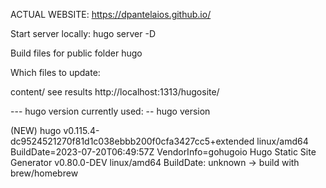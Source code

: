 ACTUAL WEBSITE: https://dpantelaios.github.io/

Start server locally: hugo server -D

Build files for public folder hugo

Which files to update:

content/
see results http://localhost:1313/hugosite/

--- hugo version currently used: -- hugo version

(NEW) hugo v0.115.4-dc9524521270f81d1c038ebbb200f0cfa3427cc5+extended linux/amd64 BuildDate=2023-07-20T06:49:57Z VendorInfo=gohugoio Hugo Static Site Generator v0.80.0-DEV linux/amd64 BuildDate: unknown -> build with brew/homebrew
